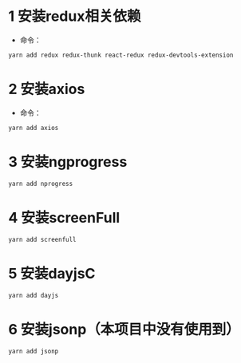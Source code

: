 # 1 安装redux相关依赖

* 命令：

```shell
yarn add redux redux-thunk react-redux redux-devtools-extension
```

# 2 安装axios

* 命令：

```shell
yarn add axios
```

# 3 安装ngprogress

```shell
yarn add nprogress
```

# 4 安装screenFull

```shell
yarn add screenfull
```

# 5 安装dayjsC

```shell
yarn add dayjs
```

# 6 安装jsonp（本项目中没有使用到）

```shell
yarn add jsonp
```

